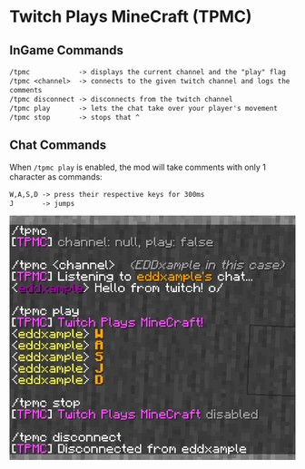 # Twitch Plays MineCraft (TPMC)

## InGame Commands
```
/tpmc            -> displays the current channel and the "play" flag
/tpmc <channel>  -> connects to the given twitch channel and logs the comments
/tpmc disconnect -> disconnects from the twitch channel
/tpmc play       -> lets the chat take over your player's movement
/tpmc stop       -> stops that ^
```
## Chat Commands
When ``/tpmc play`` is enabled, the mod will take comments with only 1 character as commands:
```
W,A,S,D -> press their respective keys for 300ms
J       -> jumps
```

![commands](commands.png)